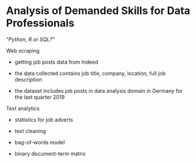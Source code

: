 # Analysis of Demanded Skills for Data Professionals

_"Python, R or SQL?"_

Web scraping

* getting job posts data from Indeed
    
* the data collected contains job title, company, location, full job description
    
* the dataset includes job posts in data analysis domain in Germany for the last quarter 2019
    
Text analytics

* statistics for job adverts

* text cleaning
    
* bag-of-words model
    
* binary document-term matrix
